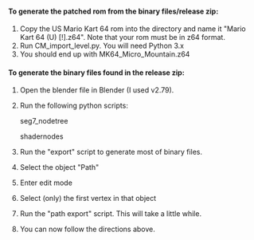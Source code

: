 #### To generate the patched rom from the binary files/release zip:
1. Copy the US Mario Kart 64 rom into the directory and name it "Mario Kart 64 (U) [!].z64". Note that your rom must be in z64 format.
2. Run CM_import_level.py. You will need Python 3.x
3. You should end up with MK64_Micro_Mountain.z64


#### To generate the binary files found in the release zip:
1. Open the blender file in Blender (I used v2.79).
2. Run the following python scripts:

   seg7_nodetree
  
   shadernodes
  
3. Run the "export" script to generate most of binary files.
4. Select the object "Path"
5. Enter edit mode
6. Select (only) the first vertex in that object
7. Run the "path export" script. This will take a little while.
8. You can now follow the directions above.

